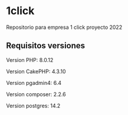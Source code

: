 # 1click
Repositorio para empresa 1 click proyecto 2022

## Requisitos versiones 

Version PHP: 8.0.12

Version CakePHP: 4.3.10

Version pgadmin4: 6.4

Version composer: 2.2.6

Version postgres: 14.2
